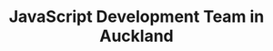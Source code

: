 ---
title: JavaScript Development Team in Auckland
permalink: /landings/javascript-developer-auckland
technology: JavaScript
location: Auckland
---
